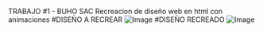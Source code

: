 TRABAJO #1 - BUHO SAC Recreacion de diseño web en html con animaciones
 #DISEÑO A RECREAR
 ![Image](https://github.com/user-attachments/assets/61631d39-b1bd-4652-99d3-4140cc56ec23)
#DISEÑO RECREADO
![Image](https://github.com/user-attachments/assets/9ef71086-79e5-4eb9-a32c-a02e9d30c6b4)
